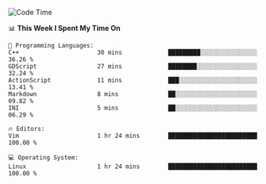<!-- [![Top Langs](https://github-readme-stats.vercel.app/api/top-langs/?username=gagahsyuja&theme=dracula&hide_border=true&border_radius=7)](https://github.com/anuraghazra/github-readme-stats) -->

<!--START_SECTION:waka-->
![Code Time](http://img.shields.io/badge/Code%20Time-184%20hrs%2046%20mins-blue)

📊 **This Week I Spent My Time On** 

```text
💬 Programming Languages: 
C++                      30 mins             █████████░░░░░░░░░░░░░░░░   36.26 % 
GDScript                 27 mins             ████████░░░░░░░░░░░░░░░░░   32.24 % 
ActionScript             11 mins             ███░░░░░░░░░░░░░░░░░░░░░░   13.41 % 
Markdown                 8 mins              ██░░░░░░░░░░░░░░░░░░░░░░░   09.82 % 
INI                      5 mins              ██░░░░░░░░░░░░░░░░░░░░░░░   06.29 % 

🔥 Editors: 
Vim                      1 hr 24 mins        █████████████████████████   100.00 % 

💻 Operating System: 
Linux                    1 hr 24 mins        █████████████████████████   100.00 % 
```


<!--END_SECTION:waka-->
